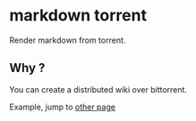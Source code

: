 # markdown torrent

Render markdown from torrent.

## Why ?

You can create a distributed wiki over bittorrent.

Example, jump to [other page](http://juanpabloaj.com/markdowntorrent/#c885a9b6a1ce5844e5bb68469dfc3edc74889e82)
